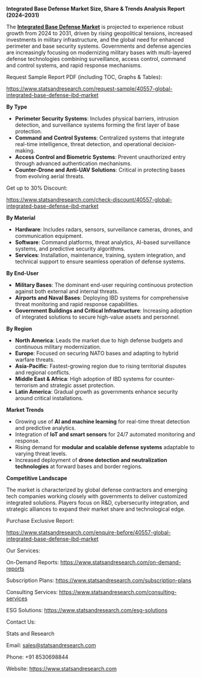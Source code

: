 ﻿**Integrated Base Defense Market Size, Share & Trends Analysis Report (2024–2031)**

The [**Integrated Base Defense Market**](https://www.statsandresearch.com/report/40557-global-integrated-base-defense-ibd-market) is projected to experience robust growth from 2024 to 2031, driven by rising geopolitical tensions, increased investments in military infrastructure, and the global need for enhanced perimeter and base security systems. Governments and defense agencies are increasingly focusing on modernizing military bases with multi-layered defense technologies combining surveillance, access control, command and control systems, and rapid response mechanisms.

Request Sample Report PDF (including TOC, Graphs & Tables):

<https://www.statsandresearch.com/request-sample/40557-global-integrated-base-defense-ibd-market>

**By Type**

- **Perimeter Security Systems**: Includes physical barriers, intrusion detection, and surveillance systems forming the first layer of base protection.
- **Command and Control Systems**: Centralized systems that integrate real-time intelligence, threat detection, and operational decision-making.
- **Access Control and Biometric Systems**: Prevent unauthorized entry through advanced authentication mechanisms.
- **Counter-Drone and Anti-UAV Solutions**: Critical in protecting bases from evolving aerial threats.

Get up to 30% Discount:

<https://www.statsandresearch.com/check-discount/40557-global-integrated-base-defense-ibd-market>

**By Material**

- **Hardware**: Includes radars, sensors, surveillance cameras, drones, and communication equipment.
- **Software**: Command platforms, threat analytics, AI-based surveillance systems, and predictive security algorithms.
- **Services**: Installation, maintenance, training, system integration, and technical support to ensure seamless operation of defense systems.

**By End-User**

- **Military Bases**: The dominant end-user requiring continuous protection against both external and internal threats.
- **Airports and Naval Bases**: Deploying IBD systems for comprehensive threat monitoring and rapid response capabilities.
- **Government Buildings and Critical Infrastructure**: Increasing adoption of integrated solutions to secure high-value assets and personnel.

**By Region**

- **North America**: Leads the market due to high defense budgets and continuous military modernization.
- **Europe**: Focused on securing NATO bases and adapting to hybrid warfare threats.
- **Asia-Pacific**: Fastest-growing region due to rising territorial disputes and regional conflicts.
- **Middle East & Africa**: High adoption of IBD systems for counter-terrorism and strategic asset protection.
- **Latin America**: Gradual growth as governments enhance security around critical installations.

**Market Trends**

- Growing use of **AI and machine learning** for real-time threat detection and predictive analytics.
- Integration of **IoT and smart sensors** for 24/7 automated monitoring and response.
- Rising demand for **modular and scalable defense systems** adaptable to varying threat levels.
- Increased deployment of **drone detection and neutralization technologies** at forward bases and border regions.

**Competitive Landscape**

The market is characterized by global defense contractors and emerging tech companies working closely with governments to deliver customized integrated solutions. Players focus on R&D, cybersecurity integration, and strategic alliances to expand their market share and technological edge.

Purchase Exclusive Report:

<https://www.statsandresearch.com/enquire-before/40557-global-integrated-base-defense-ibd-market>



Our Services:

On-Demand Reports: <https://www.statsandresearch.com/on-demand-reports>

Subscription Plans: <https://www.statsandresearch.com/subscription-plans>

Consulting Services: <https://www.statsandresearch.com/consulting-services>

ESG Solutions: <https://www.statsandresearch.com/esg-solutions>

Contact Us:

Stats and Research

Email: <sales@statsandresearch.com>

Phone: +91 8530698844

Website: <https://www.statsandresearch.com>



